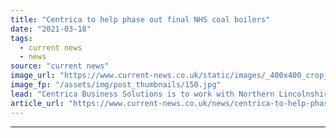 ```yaml
---
title: "Centrica to help phase out final NHS coal boilers"
date: "2021-03-18"
tags: 
  - current news
  - news
source: "current news"
image_url: "https://www.current-news.co.uk/static/images/_400x400_crop_center-center/Goole-Hospital-credit-Centrica-Business-Solutions.jpg"
image_fp: "/assets/img/post_thumbnails/150.jpg"
lead: "​Centrica Business Solutions is to work with Northern Lincolnshire and Goole NHS Foundation Trust to replace one of the two final coal boilers across the NHS estate."
article_url: "https://www.current-news.co.uk/news/centrica-to-help-phase-out-final-nhs-coal-boilers?utm_source=rss-feeds&utm_medium=rss&utm_campaign=rss"
---
```


---
